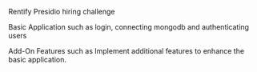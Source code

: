 Rentify
Presidio hiring challenge

Basic Application such as login, connecting mongodb and authenticating users

Add-On Features such as Implement additional features to enhance the basic application.
